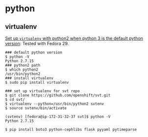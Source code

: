 # python

## virtualenv

[Set up `virtualenv` with python2 when python 3 is the default python version](https://virtualenv.pypa.io/en/latest/reference/#virtualenv-command): Tested with Fedora 29.

```
### default python version
$ python -V
Python 2.7.15
### python2 path
$ which python2
/usr/bin/python2
### install virtualenv
$ sudo pip install virtualenv

### set up virtualenv for svt repo
$ git clone https://github.com/openshift/svt.git
$ cd svt/
$ virtualenv --python=/usr/bin/python2 svtenv
$ source svtenv/bin/activate

(svtenv) [fedora@ip-172-31-32-37 svt]$ python -V
Python 2.7.15

$ pip install boto3 python-cephlibs flask pyyaml pytimeparse

```